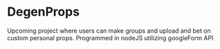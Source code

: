 # DegenProps
Upcoming project where users can make groups and upload and bet on custom personal props.
Programmed in nodeJS utilizing googleForm API
